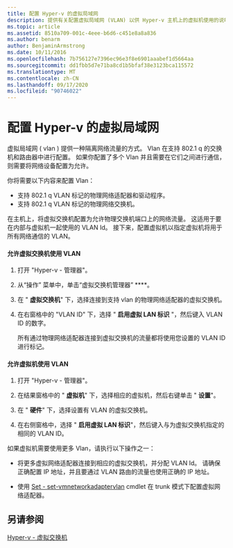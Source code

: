```yaml
---
title: 配置 Hyper-v 的虚拟局域网
description: 提供有关配置虚拟局域网 (VLAN) 以供 Hyper-v 主机上的虚拟机使用的说明。
ms.topic: article
ms.assetid: 8510a709-001c-4eee-b6d6-c451e8a8a836
ms.author: benarm
author: BenjaminArmstrong
ms.date: 10/11/2016
ms.openlocfilehash: 7b756127e7396ec96e3f8e6901aaabef1d5664aa
ms.sourcegitcommit: dd1fbb5d7e71ba8cd1b5bfaf38e3123bca115572
ms.translationtype: MT
ms.contentlocale: zh-CN
ms.lasthandoff: 09/17/2020
ms.locfileid: "90746022"
---
```

# <a name="configure-virtual-local-area-networks-for-hyper-v"></a>配置 Hyper-v 的虚拟局域网
虚拟局域网 \( vlan \) 提供一种隔离网络流量的方式。 Vlan 在支持 802.1 q 的交换机和路由器中进行配置。 如果你配置了多个 Vlan 并且需要在它们之间进行通信，则需要将网络设备配置为允许。

你将需要以下内容来配置 Vlan：

- 支持 802.1 q VLAN 标记的物理网络适配器和驱动程序。
- 支持 802.1 q VLAN 标记的物理网络交换机。

在主机上，将虚拟交换机配置为允许物理交换机端口上的网络流量。 这适用于要在内部与虚拟机一起使用的 VLAN Id。 接下来，配置虚拟机以指定虚拟机将用于所有网络通信的 VLAN。

#### <a name="to-allow-a-virtual-switch-to-use-a-vlan"></a>允许虚拟交换机使用 VLAN

1. 打开 "Hyper-v \- 管理器"。

2. 从“操作”  菜单中，单击“虚拟交换机管理器” ****。

3. 在 " **虚拟交换机**" 下，选择连接到支持 vlan 的物理网络适配器的虚拟交换机。

4. 在右窗格中的 "VLAN ID" 下，选择 " **启用虚拟 LAN 标识** "，然后键入 VLAN ID 的数字。

    所有通过物理网络适配器连接到虚拟交换机的流量都将使用您设置的 VLAN ID 进行标记。

#### <a name="to-allow-a-virtual-machine-to-use-a-vlan"></a>允许虚拟机使用 VLAN

1. 打开 "Hyper-v \- 管理器"。

2. 在结果窗格中的 " **虚拟机**" 下，选择相应的虚拟机，然后右键单击 " **设置**"。

3. 在 " **硬件**" 下，选择设置有 VLAN 的虚拟交换机。

4. 在右侧窗格中，选择 " **启用虚拟 LAN 标识**"，然后键入与为虚拟交换机指定的相同的 VLAN ID。

如果虚拟机需要使用更多 Vlan，请执行以下操作之一：

- 将更多虚拟网络适配器连接到相应的虚拟交换机，并分配 VLAN Id。 请确保正确配置 IP 地址，并且要通过 VLAN 路由的流量也使用正确的 IP 地址。

- 使用 [Set \- set-vmnetworkadaptervlan](/powershell/module/hyper-v/set-vmnetworkadaptervlan?view=win10-ps) cmdlet 在 trunk 模式下配置虚拟网络适配器。

## <a name="see-also"></a>另请参阅

[Hyper-v \- 虚拟交换机](../../hyper-v-virtual-switch/hyper-v-virtual-switch.md)
